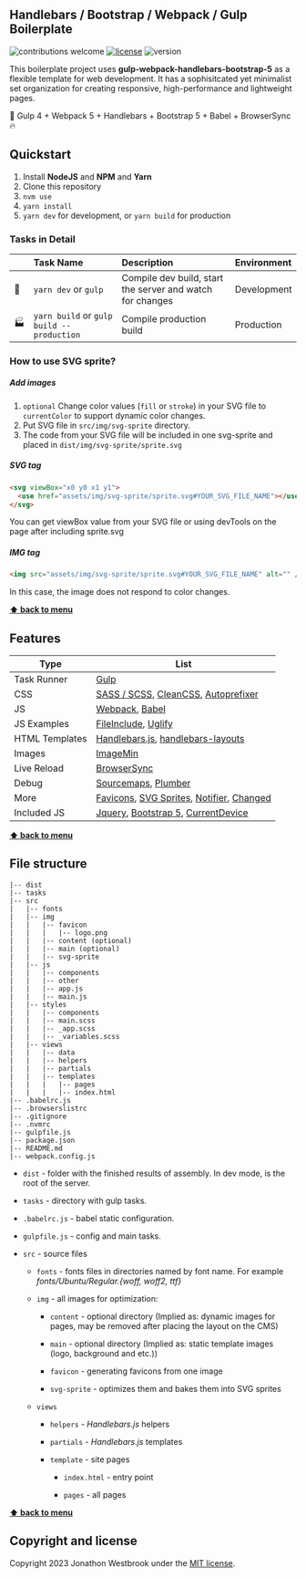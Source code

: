 ## Handlebars / Bootstrap / Webpack / Gulp Boilerplate

![contributions welcome](https://img.shields.io/badge/contributions-welcome-brightgreen.svg?style=flat)
[![license](https://img.shields.io/github/Jon-Westbrook/Handlebars-Bootstrap5-Webpack-Boilerplate)](https://github.com/maksabuzyarov/gulp-webpack-handlebars/blob/master/LICENSE)
![version](https://img.shields.io/github.com/Jon-Westbrook/Handlebars-Bootstrap5-Webpack-Boilerplate)

This boilerplate project uses **gulp-webpack-handlebars-bootstrap-5** as a flexible template for web development. It has a sophisitcated yet minimalist set organization for creating responsive, high-performance and lightweight pages.

:rocket: Gulp 4 + Webpack 5 + Handlebars + Bootstrap 5 + Babel + BrowserSync :fire:

## Quickstart

1. Install **NodeJS** and **NPM** and **Yarn**
2. Clone this repository
3. `nvm use`
4. `yarn install`
5. `yarn dev` for development, or `yarn build` for production

### Tasks in Detail

|                | Task Name                                 | Description                                               | Environment |
| -------------- | :---------------------------------------- | :-------------------------------------------------------- | :---------- |
| :construction: | `yarn dev` or `gulp`                      | Compile dev build, start the server and watch for changes | Development |
| :factory:      | `yarn build` or `gulp build --production` | Compile production build                                  | Production  |

### How to use SVG sprite?

##### Add images

1. `optional` Change color values (`fill` or `stroke`) in your SVG file to `currentColor` to support dynamic color changes.
2. Put SVG file in `src/img/svg-sprite` directory.
3. The code from your SVG file will be included in one svg-sprite and placed in `dist/img/svg-sprite/sprite.svg`

##### SVG tag

```html
<svg viewBox="x0 y0 x1 y1">
  <use href="assets/img/svg-sprite/sprite.svg#YOUR_SVG_FILE_NAME"></use>
</svg>
```

You can get viewBox value from your SVG file or using devTools on the page after including sprite.svg

##### IMG tag

```html
<img src="assets/img/svg-sprite/sprite.svg#YOUR_SVG_FILE_NAME" alt="" />
```

In this case, the image does not respond to color changes.

**[⬆ back to menu](#documentation)**

## Features

| Type           | List                                                                                                                                                                                                                             |
| -------------- | -------------------------------------------------------------------------------------------------------------------------------------------------------------------------------------------------------------------------------- |
| Task Runner    | [Gulp](https://www.npmjs.com/package/gulp)                                                                                                                                                                                       |
| CSS            | [SASS / SCSS](https://www.npmjs.com/package/gulp-sass), [CleanCSS](https://www.npmjs.com/package/gulp-clean-css), [Autoprefixer](https://www.npmjs.com/package/gulp-autoprefixer)                                                |
| JS             | [Webpack](https://www.npmjs.com/package/webpack), [Babel](https://www.npmjs.com/package/babel-loader)                                                                                                                            |
| JS Examples    | [FileInclude](https://www.npmjs.com/package/gulp-file-include), [Uglify](https://www.npmjs.com/package/gulp-uglify)                                                                                                              |
| HTML Templates | [Handlebars.js](https://www.npmjs.com/package/handlebars), [handlebars-layouts](https://github.com/shannonmoeller/handlebars-layouts)                                                                                            |
| Images         | [ImageMin](https://www.npmjs.com/package/gulp-imagemin)                                                                                                                                                                          |
| Live Reload    | [BrowserSync](https://www.npmjs.com/package/browser-sync)                                                                                                                                                                        |
| Debug          | [Sourcemaps](https://www.npmjs.com/package/gulp-sourcemaps), [Plumber](https://www.npmjs.com/package/gulp-plumber)                                                                                                               |
| More           | [Favicons](https://www.npmjs.com/package/favicons), [SVG Sprites](https://www.npmjs.com/package/gulp-svg-sprite), [Notifier](https://www.npmjs.com/package/node-notifier), [Changed](https://www.npmjs.com/package/gulp-changed) |
| Included JS    | [Jquery](https://www.npmjs.com/package/jquery), [Bootstrap 5](https://www.npmjs.com/package/bootstrap), [CurrentDevice](https://www.npmjs.com/package/current-device)                                                            |

**[⬆ back to menu](#documentation)**

## File structure

```
|-- dist
|-- tasks
|-- src
|   |-- fonts
|   |-- img
|   |   |-- favicon
|   |   |   |-- logo.png
|   |   |-- content (optional)
|   |   |-- main (optional)
|   |   |-- svg-sprite
|   |-- js
|   |   |-- components
|   |   |-- other
|   |   |-- app.js
|   |   |-- main.js
|   |-- styles
|   |   |-- components
|   |   |-- main.scss
|   |   |-- _app.scss
|   |   |-- _variables.scss
|   |-- views
|   |   |-- data
|   |   |-- helpers
|   |   |-- partials
|   |   |-- templates
|   |   |   |-- pages
|   |   |   |-- index.html
|-- .babelrc.js
|-- .browserslistrc
|-- .gitignore
|-- .nvmrc
|-- gulpfile.js
|-- package.json
|-- README.md
|-- webpack.config.js
```

- `dist` - folder with the finished results of assembly. In dev mode, is the root of the server.

- `tasks` - directory with gulp tasks.

- `.babelrc.js` - babel static configuration.

- `gulpfile.js` - config and main tasks.

- `src` - source files

  - `fonts` - fonts files in directories named by font name. For example _fonts/Ubuntu/Regular.{woff, woff2, ttf}_

  - `img` - all images for optimization:

    - `content` - optional directory (Implied as: dynamic images for pages, may be removed after placing the layout on the CMS)
    - `main` - optional directory (Implied as: static template images (logo, background and etc.))
    - `favicon` - generating favicons from one image

    - `svg-sprite` - optimizes them and bakes them into SVG sprites

  - `views`

    - `helpers` - _Handlebars.js_ helpers

    - `partials` - _Handlebars.js_ templates

    - `template` - site pages

      - `index.html` - entry point

      - `pages` - all pages

**[⬆ back to menu](#documentation)**

## Copyright and license

Copyright 2023 Jonathon Westbrook under the [MIT license](http://opensource.org/licenses/MIT).
